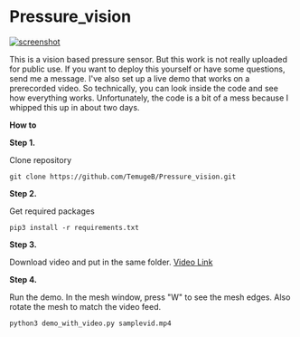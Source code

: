 # Pressure_vision

[![screenshot](https://user-images.githubusercontent.com/36071915/219939162-70653938-5c17-42f7-bdd4-358629e9ab1f.png)](https://www.youtube.com/watch?v=VKjco6BKUCk)


This is a vision based pressure sensor. But this work is not really uploaded for public use. If you want to deploy this yourself or have some questions, send me a message. I've also set up a live demo that works on a prerecorded video. So technically, you can look inside the code and see how everything works. Unfortunately, the code is a bit of a mess because I whipped this up in about two days. 

**How to**

**Step 1.**

Clone repository

```
git clone https://github.com/TemugeB/Pressure_vision.git
```

**Step 2.**

Get required packages

```
pip3 install -r requirements.txt
```

**Step 3.**

Download video and put in the same folder.
[Video Link](https://drive.google.com/file/d/1XiTIumkK_es4xVtqhl8XpW3hWfUMQWUk/view?usp=share_link)

**Step 4.**

Run the demo. In the mesh window, press "W" to see the mesh edges. Also rotate the mesh to match the video feed.

```
python3 demo_with_video.py samplevid.mp4 
```

